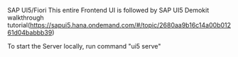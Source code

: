SAP UI5/Fiori
This entire Frontend UI is followed by SAP UI5 Demokit walkthrough tutorial(https://sapui5.hana.ondemand.com/#/topic/2680aa9b16c14a00b01261d04babbb39)

To start the Server locally, run command "ui5 serve"
